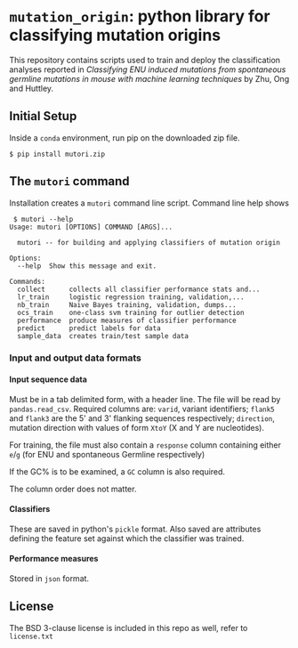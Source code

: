 # `mutation_origin`: python library for classifying mutation origins

This repository contains scripts used to train and deploy the classification analyses reported in *Classifying ENU induced mutations from spontaneous germline mutations in mouse with machine learning techniques* by Zhu, Ong and Huttley.

## Initial Setup

Inside a `conda` environment, run pip on the downloaded zip file.

```$ pip install mutori.zip```

## The `mutori` command

Installation creates a `mutori` command line script. Command line help shows

```
 $ mutori --help
Usage: mutori [OPTIONS] COMMAND [ARGS]...

  mutori -- for building and applying classifiers of mutation origin

Options:
  --help  Show this message and exit.

Commands:
  collect      collects all classifier performance stats and...
  lr_train     logistic regression training, validation,...
  nb_train     Naive Bayes training, validation, dumps...
  ocs_train    one-class svm training for outlier detection
  performance  produce measures of classifier performance
  predict      predict labels for data
  sample_data  creates train/test sample data
```

### Input and output data formats

#### Input sequence data

Must be in a tab delimited form, with a header line. The file will be read by `pandas.read_csv`. Required columns are: `varid`, variant identifiers; `flank5` and `flank3` are the 5' and 3' flanking sequences respectively; `direction`, mutation direction with values of form `XtoY` (X and Y are nucleotides).

For training, the file must also contain a `response` column containing either `e`/`g` (for ENU and spontaneous Germline respectively)

If the GC% is to be examined, a `GC` column is also required.

The column order does not matter.

#### Classifiers

These are saved in python's `pickle` format. Also saved are attributes defining the feature set against which the classifier was trained.

#### Performance measures

Stored in `json` format.

## License

The BSD 3-clause license is included in this repo as well, refer to `license.txt`
